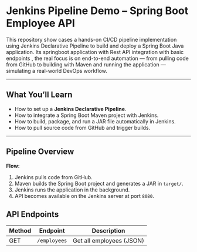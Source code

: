 # Jenkins Pipeline Demo – Spring Boot Employee API

This repository show cases a hands-on CI/CD pipeline implementation using Jenkins Declarative Pipeline to build and deploy a Spring Boot Java application.
Its springboot application with Rest API integration with basic endpoints , the real focus is on end-to-end automation — from pulling code from GitHub to building with Maven and running the application — simulating a real-world DevOps workflow.

---

## What You’ll Learn
- How to set up a **Jenkins Declarative Pipeline**.
- How to integrate a Spring Boot Maven project with Jenkins.
- How to build, package, and run a JAR file automatically in Jenkins.
- How to pull source code from GitHub and trigger builds.

---

## Pipeline Overview
**Flow:**
1. Jenkins pulls code from GitHub.
2. Maven builds the Spring Boot project and generates a JAR in `target/`.
3. Jenkins runs the application in the background.
4. API becomes available on the Jenkins server at port `8080`.

## API Endpoints

| Method | Endpoint      | Description             |
|--------|--------------|-------------------------|
| GET    | `/employees` | Get all employees (JSON) |